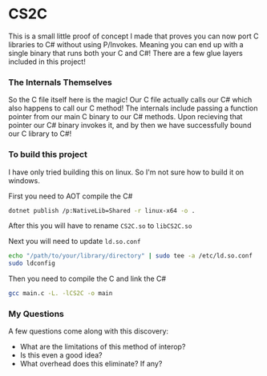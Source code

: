 # CS2C
This is a small little proof of concept I made that proves
you can now port C libraries to C# without using P/Invokes.
Meaning you can end up with a single binary that runs both
your C and C#! There are a few glue layers included in this
project!

### The Internals Themselves
So the C file itself here is the magic! Our C file actually
calls our C# which also happens to call our C method! The internals
include passing a function pointer from our main C binary
to our C# methods. Upon recieving that pointer our C# binary
invokes it, and by then we have successfully bound our C library
to C#!

### To build this project
I have only tried building this on linux. So I'm not sure how
to build it on windows.

First you need to AOT compile the C#
```sh
dotnet publish /p:NativeLib=Shared -r linux-x64 -o .
```

After this you will have to rename ``CS2C.so`` to ``libCS2C.so``

Next you will need to update ``ld.so.conf``
```sh
echo "/path/to/your/library/directory" | sudo tee -a /etc/ld.so.conf
sudo ldconfig
```

Then you need to compile the C and link the C#
```sh
gcc main.c -L. -lCS2C -o main
```

### My Questions
A few questions come along with this discovery:

- What are the limitations of this method of interop?
- Is this even a good idea?
- What overhead does this eliminate? If any?